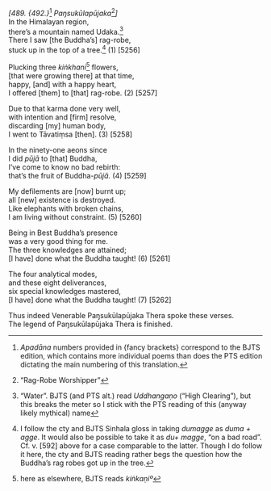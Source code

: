 *\[489. {492.}*[^1] *Paŋsukūlapūjaka*[^2]*\]*  
In the Himalayan region,  
there’s a mountain named Udaka.[^3]  
There I saw \[the Buddha’s\] rag-robe,  
stuck up in the top of a tree.[^4] (1) \[5256\]

Plucking three *kiṅkhani*[^5] flowers,  
\[that were growing there\] at that time,  
happy, \[and\] with a happy heart,  
I offered \[them\] to \[that\] rag-robe. (2) \[5257\]

Due to that karma done very well,  
with intention and \[firm\] resolve,  
discarding \[my\] human body,  
I went to Tāvatiṃsa \[then\]. (3) \[5258\]

In the ninety-one aeons since  
I did *pūjā* to \[that\] Buddha,  
I’ve come to know no bad rebirth:  
that’s the fruit of Buddha-*pūjā.* (4) \[5259\]

My defilements are \[now\] burnt up;  
all \[new\] existence is destroyed.  
Like elephants with broken chains,  
I am living without constraint. (5) \[5260\]

Being in Best Buddha’s presence  
was a very good thing for me.  
The three knowledges are attained;  
\[I have\] done what the Buddha taught! (6) \[5261\]

The four analytical modes,  
and these eight deliverances,  
six special knowledges mastered,  
\[I have\] done what the Buddha taught! (7) \[5262\]

Thus indeed Venerable Paŋsukūlapūjaka Thera spoke these verses.  
The legend of Paŋsukūlapūjaka Thera is finished.  
[^1]: *Apadāna* numbers provided in {fancy brackets} correspond to the
    BJTS edition, which contains more individual poems than does the PTS
    edition dictating the main numbering of this translation.  
[^2]: “Rag-Robe Worshipper”  
[^3]: “Water”. BJTS (and PTS alt.) read *Uddhangaṇo* (“High Clearing”),
    but this breaks the meter so I stick with the PTS reading of this
    (anyway likely mythical) name  
[^4]: I follow the cty and BJTS Sinhala gloss in taking *dumagge* as
    *duma + agge*. It would also be possible to take it as *du+ magge*,
    “on a bad road”. Cf. v. \[592\] above for a case comparable to the
    latter. Though I do follow it here, the cty and BJTS reading rather
    begs the question how the Buddha’s rag robes got up in the tree.  
[^5]: here as elsewhere, BJTS reads *kiṅkaṇiº*

